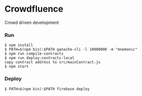 # Crowdfluence

Crowd driven development

### Run

```
$ npm install
$ PATH=$(npm bin):$PATH ganache-cli -l 10000000 -m "mnemonic"
$ npm run compile-contracts
$ npm run deploy-contracts-local
copy contract address to src/mainContract.js
$ npm start
```

### Deploy

```
$ PATH=$(npm bin):$PATH firebase deploy
```
